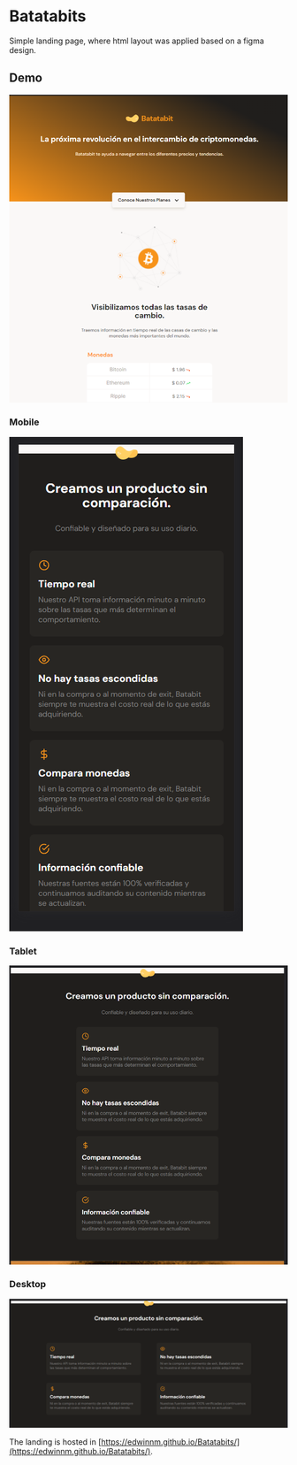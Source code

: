 # Batatabits

Simple landing page, where html layout was applied based on a figma design.

## Demo

![](/assets/github/capture1.PNG)

### Mobile

![](/assets/github/mobile.PNG)

### Tablet

![](/assets/github/tablet.PNG)

### Desktop

![](/assets/github/desktop.PNG)

The landing is hosted in [https://edwinnm.github.io/Batatabits/](https://edwinnm.github.io/Batatabits/).
